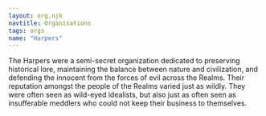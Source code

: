 ```yaml
---
layout: org.njk
navtitle: Organisations
tags: orgs
name: "Harpers"
---
```

The Harpers were a semi-secret organization dedicated to preserving historical lore, maintaining the balance between nature and civilization, and defending the innocent from the forces of evil across the Realms. Their reputation amongst the people of the Realms varied just as wildly. They were often seen as wild-eyed idealists, but also just as often seen as insufferable meddlers who could not keep their business to themselves.